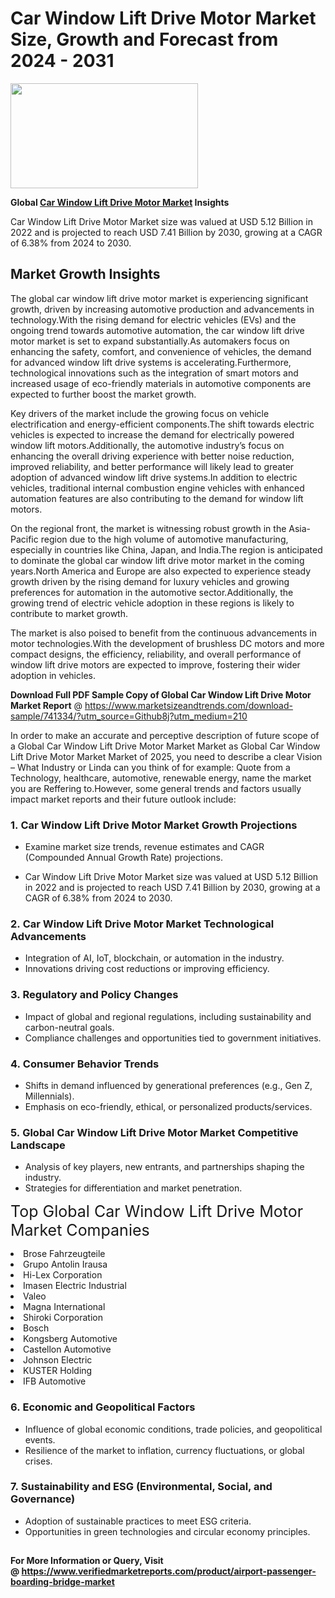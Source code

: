 <H1>Car Window Lift Drive Motor Market Size, Growth and Forecast from 2024 - 2031</H1><img class="aligncenter size-medium wp-image-584254" src="https://thirdeyenews.in/wp-content/uploads/2024/09/Global-Market-Research-300x168.jpeg" alt="" width="300" height="168" /><p><strong>Global&nbsp;<a href="https://www.marketsizeandtrends.com/download-sample/741334/?utm_source=Github8j?utm_medium=210">Car Window Lift Drive Motor Market</a> Insights</strong></p><p>Car Window Lift Drive Motor Market size was valued at USD 5.12 Billion in 2022 and is projected to reach USD 7.41 Billion by 2030, growing at a CAGR of 6.38% from 2024 to 2030.</p><p><h2>Market Growth Insights</h2> <p>The global car window lift drive motor market is experiencing significant growth, driven by increasing automotive production and advancements in technology.With the rising demand for electric vehicles (EVs) and the ongoing trend towards automotive automation, the car window lift drive motor market is set to expand substantially.As automakers focus on enhancing the safety, comfort, and convenience of vehicles, the demand for advanced window lift drive systems is accelerating.Furthermore, technological innovations such as the integration of smart motors and increased usage of eco-friendly materials in automotive components are expected to further boost the market growth.</p> <p>Key drivers of the market include the growing focus on vehicle electrification and energy-efficient components.The shift towards electric vehicles is expected to increase the demand for electrically powered window lift motors.Additionally, the automotive industry’s focus on enhancing the overall driving experience with better noise reduction, improved reliability, and better performance will likely lead to greater adoption of advanced window lift drive systems.In addition to electric vehicles, traditional internal combustion engine vehicles with enhanced automation features are also contributing to the demand for window lift motors.</p> <p>On the regional front, the market is witnessing robust growth in the Asia-Pacific region due to the high volume of automotive manufacturing, especially in countries like China, Japan, and India.The region is anticipated to dominate the global car window lift drive motor market in the coming years.North America and Europe are also expected to experience steady growth driven by the rising demand for luxury vehicles and growing preferences for automation in the automotive sector.Additionally, the growing trend of electric vehicle adoption in these regions is likely to contribute to market growth.</p> <p>The market is also poised to benefit from the continuous advancements in motor technologies.With the development of brushless DC motors and more compact designs, the efficiency, reliability, and overall performance of window lift drive motors are expected to improve, fostering their wider adoption in vehicles.</p> <p><span class=""><strong>Download Full PDF Sample Copy of Global Car Window Lift Drive Motor Market Report</strong> @ <a href="https://www.marketsizeandtrends.com/download-sample/741334/?utm_source=Github8j?utm_medium=210" target="_blank">https://www.marketsizeandtrends.com/download-sample/741334/?utm_source=Github8j?utm_medium=210</a></span></p><p>In order to make an accurate and perceptive description of future scope of a Global&nbsp;Car Window Lift Drive Motor Market Market as Global&nbsp;Car Window Lift Drive Motor Market Market of 2025, you need to describe a clear Vision &ndash; What Industry or Linda can you think of for example: Quote from a Technology, healthcare, automotive, renewable energy, name the market you are Reffering to.However, some general trends and factors usually impact market reports and their future outlook include:</p><h3>1.&nbsp;<strong>Car Window Lift Drive Motor Market Growth Projections</strong></h3><ul><li>Examine market size trends, revenue estimates and CAGR (Compounded Annual Growth Rate) projections.</li><li><p>Car Window Lift Drive Motor Market size was valued at USD 5.12 Billion in 2022 and is projected to reach USD 7.41 Billion by 2030, growing at a CAGR of 6.38% from 2024 to 2030.</p></li></ul><h3>2.&nbsp;<strong>Car Window Lift Drive Motor Market Technological Advancements</strong></h3><ul><li>Integration of AI, IoT, blockchain, or automation in the industry.</li><li>Innovations driving cost reductions or improving efficiency.</li></ul><h3>3.&nbsp;<strong>Regulatory and Policy Changes</strong></h3><ul><li>Impact of global and regional regulations, including sustainability and carbon-neutral goals.</li><li>Compliance challenges and opportunities tied to government initiatives.</li></ul><h3>4.&nbsp;<strong>Consumer Behavior Trends</strong></h3><ul><li>Shifts in demand influenced by generational preferences (e.g., Gen Z, Millennials).</li><li>Emphasis on eco-friendly, ethical, or personalized products/services.</li></ul><h3>5.&nbsp;<strong>Global Car Window Lift Drive Motor Market Competitive Landscape</strong></h3><ul><li>Analysis of key players, new entrants, and partnerships shaping the industry.</li><li>Strategies for differentiation and market penetration.</li></ul><p data-pm-slice="1 1 []"><span style="color: inherit; font-family: inherit; font-size: 25px;">Top Global Car Window Lift Drive Motor Market Companies</span></p><div class="" data-test-id=""><p><li>Brose Fahrzeugteile</li><li> Grupo Antolin Irausa</li><li> Hi-Lex Corporation</li><li> Imasen Electric Industrial</li><li> Valeo</li><li> Magna International</li><li> Shiroki Corporation</li><li> Bosch</li><li> Kongsberg Automotive</li><li> Castellon Automotive</li><li> Johnson Electric</li><li> KUSTER Holding</li><li> IFB Automotive</li></p></div><h3>6.&nbsp;<strong>Economic and Geopolitical Factors</strong></h3><ul><li>Influence of global economic conditions, trade policies, and geopolitical events.</li><li>Resilience of the market to inflation, currency fluctuations, or global crises.</li></ul><h3>7.&nbsp;<strong>Sustainability and ESG (Environmental, Social, and Governance)</strong></h3><ul><li>Adoption of sustainable practices to meet ESG criteria.</li><li>Opportunities in green technologies and circular economy principles.</li></ul><h2><strong style="font-size: 14px;">For More Information or Query, Visit @&nbsp;</strong><a style="background-color: #ffffff; font-size: 14px;" href="https://www.marketsizeandtrends.com/report/car-window-lift-drive-motor-market/" target="_blank">https://www.verifiedmarketreports.com/product/airport-passenger-boarding-bridge-market</a></h2>
